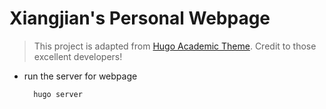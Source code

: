 # Xiangjian's Personal Webpage

> This project is adapted from [Hugo Academic Theme](https://bootstrap.hugoblox.com/getting-started/). Credit to those excellent developers!

* run the server for webpage
  ```bash
    hugo server
  ```
